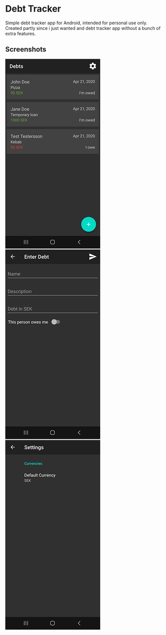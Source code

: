 # Debt Tracker
Simple debt tracker app for Android, intended for personal use only.
Created partly since i just wanted and debt tracker app without a bunch of extra features.

## Screenshots

![Main screen](/app_examples/app_example1.png?raw=true "Main screen")
![New item screen](/app_examples/app_example2.png?raw=true "New item screen")
![Settings screen](/app_examples/app_example3.png?raw=true "Settings")
